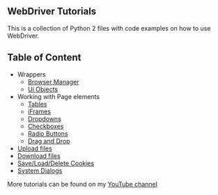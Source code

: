 ## WebDriver Tutorials
This is a collection of Python 2 files with code examples on how to use WebDriver.

## Table of Content
+ Wrappers
  + [Browser Manager](https://www.youtube.com/watch?v=Qfn8QXN169M)
  + [Ui Objects](https://www.youtube.com/watch?v=4FQ9govx_5c)
+ Working with Page elements
  + [Tables](https://www.youtube.com/watch?v=oWZQb8nRGfk)
  + [iFrames](https://www.youtube.com/watch?v=NhRx99uFUNk)
  + [Dropdowns](https://www.youtube.com/watch?v=BmPtKENfYcY)
  + [Checkboxes](https://www.youtube.com/watch?v=hqQ5Y65qZeQ)
  + [Radio Buttons](https://www.youtube.com/watch?v=X5PUGmDawYc)
  + [Drag and Drop]()
+ [Upload files](https://www.youtube.com/watch?v=o3UmH-qflMg)
+ [Download files](https://www.youtube.com/watch?v=e5xwLr3xYiI)
+ [Save/Load/Delete Cookies]()
+ [System Dialogs]()

More tutorials can be found on my [YouTube channel](https://www.youtube.com/c/ArturSpirin)